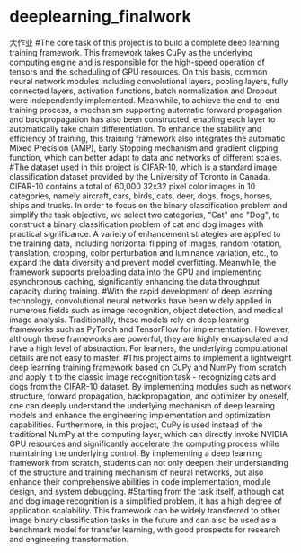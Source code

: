 # deeplearning_finalwork
大作业
#The core task of this project is to build a complete deep learning training framework. This framework takes CuPy as the underlying computing engine and is responsible for the high-speed operation of tensors and the scheduling of GPU resources. On this basis, common neural network modules including convolutional layers, pooling layers, fully connected layers, activation functions, batch normalization and Dropout were independently implemented. Meanwhile, to achieve the end-to-end training process, a mechanism supporting automatic forward propagation and backpropagation has also been constructed, enabling each layer to automatically take chain differentiation. To enhance the stability and efficiency of training, this training framework also integrates the automatic Mixed Precision (AMP), Early Stopping mechanism and gradient clipping function, which can better adapt to data and networks of different scales.
#The dataset used in this project is CIFAR-10, which is a standard image classification dataset provided by the University of Toronto in Canada. CIFAR-10 contains a total of 60,000 32x32 pixel color images in 10 categories, namely aircraft, cars, birds, cats, deer, dogs, frogs, horses, ships and trucks. In order to focus on the binary classification problem and simplify the task objective, we select two categories, "Cat" and "Dog", to construct a binary classification problem of cat and dog images with practical significance. A variety of enhancement strategies are applied to the training data, including horizontal flipping of images, random rotation, translation, cropping, color perturbation and luminance variation, etc., to expand the data diversity and prevent model overfitting. Meanwhile, the framework supports preloading data into the GPU and implementing asynchronous caching, significantly enhancing the data throughput capacity during training.
#With the rapid development of deep learning technology, convolutional neural networks have been widely applied in numerous fields such as image recognition, object detection, and medical image analysis. Traditionally, these models rely on deep learning frameworks such as PyTorch and TensorFlow for implementation. However, although these frameworks are powerful, they are highly encapsulated and have a high level of abstraction. For learners, the underlying computational details are not easy to master.
#This project aims to implement a lightweight deep learning training framework based on CuPy and NumPy from scratch and apply it to the classic image recognition task - recognizing cats and dogs from the CIFAR-10 dataset. By implementing modules such as network structure, forward propagation, backpropagation, and optimizer by oneself, one can deeply understand the underlying mechanism of deep learning models and enhance the engineering implementation and optimization capabilities. Furthermore, in this project, CuPy is used instead of the traditional NumPy at the computing layer, which can directly invoke NVIDIA GPU resources and significantly accelerate the computing process while maintaining the underlying control. By implementing a deep learning framework from scratch, students can not only deepen their understanding of the structure and training mechanism of neural networks, but also enhance their comprehensive abilities in code implementation, module design, and system debugging.
#Starting from the task itself, although cat and dog image recognition is a simplified problem, it has a high degree of application scalability. This framework can be widely transferred to other image binary classification tasks in the future and can also be used as a benchmark model for transfer learning, with good prospects for research and engineering transformation.

